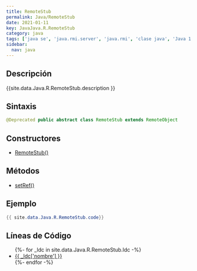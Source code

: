 ```yaml
---
title: RemoteStub
permalink: Java/RemoteStub
date: 2021-01-11
key: JavaJava.R.RemoteStub
category: java
tags: ['java se', 'java.rmi.server', 'java.rmi', 'clase java', 'Java 1.1']
sidebar: 
  nav: java
---
```


## Descripción
{{site.data.Java.R.RemoteStub.description }}

## Sintaxis
~~~java
@Deprecated public abstract class RemoteStub extends RemoteObject
~~~

## Constructores
* [RemoteStub()](/Java/RemoteStub/RemoteStub/)

## Métodos
* [setRef()](/Java/RemoteStub/setRef)

## Ejemplo
~~~java
{{ site.data.Java.R.RemoteStub.code}}
~~~

## Líneas de Código
<ul>
{%- for _ldc in site.data.Java.R.RemoteStub.ldc -%}
   <li>
       <a href="{{_ldc['url'] }}">{{ _ldc['nombre'] }}</a>
   </li>
{%- endfor -%}
</ul>
